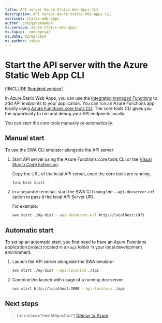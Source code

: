 ```yaml
---
title: API server Azure Static Web Apps CLI
description: API server Azure Static Web Apps CLI
services: static-web-apps
author: craigshoemaker
ms.service: azure-static-web-apps
ms.topic:  conceptual
ms.date: 02/02/2024
ms.author: cshoe
---
```


# Start the API server with the Azure Static Web App CLI

[!INCLUDE [Required version](includes/static-web-apps-cli-required-version.md)]

In Azure Static Web Apps, you can use the [integrated managed Functions](/azure/static-web-apps/apis-functions) to add API endpoints to your application. You can run an Azure Functions app locally using [Azure Functions core tools CLI](/azure/azure-functions/functions-run-local). The core tools CLI gives you the opportunity to run and debug your API endpoints locally.

You can start the core tools manually or automatically.

## Manual start

To use the SWA CLI emulator alongside the API server:

1. Start API server using the Azure Functions core tools CLI or the [Visual Studio Code Extension](https://marketplace.visualstudio.com/items?itemName=ms-azuretools.vscode-azurefunctions).

    Copy the URL of the local API server, once the core tools are running.
  
    ```bash
    func host start
    ```

1. In a separate terminal, start the SWA CLI using the `--api-devserver-url` option to pass it the local API Server URI.

    For example:
  
    ```bash
    swa start ./my-dist --api-devserver-url http://localhost:7071
    ```

## Automatic start

To set up an automatic start, you first need to have an Azure Functions application project located in an `api` folder in your local development environment.

1. Launch the API server alongside the SWA emulator

    ```bash
    swa start ./my-dist --api-location ./api
    ```

1. Combine the launch with usage of a running dev server

    ```bash
    swa start http://localhost:3000 --api-location ./api
    ```
  
## Next steps

> [!div class="nextstepaction"]
> [Deploy to Azure](static-web-apps-cli-deploy.md)
